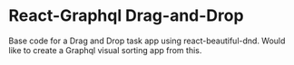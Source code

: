 # React-Graphql Drag-and-Drop

Base code for a Drag and Drop task app using react-beautiful-dnd. Would like to create a Graphql visual sorting app from this.
